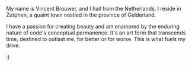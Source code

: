 My name is Vincent Brouwer, and I hail from the Netherlands. I reside in Zutphen, a quaint town nestled in the province of Gelderland.

I have a passion for creating beauty and am enamored by the enduring nature of code's conceptual permanence. It's an art form that transcends time, destined to outlast me, for better or for worse. This is what fuels my drive.

:)
